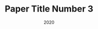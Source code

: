 ---
title: "Paper Title Number 3"
collection: publications
permalink: /publication/2015-10-01-paper-title-number-3
excerpt: 'A Linguistic Perspective on Reference: Choosing a Feature Set for Generating Referring Expressions in Context'
date: 2020
venue: 'COLING'
paperurl: 'https://www.aclweb.org/anthology/2020.coling-main.403.pdf'

---